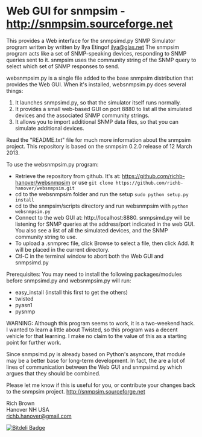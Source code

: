# Web GUI for snmpsim - http://snmpsim.sourceforge.net

This provides a Web interface for the snmpsimd.py SNMP Simulator program written by written by Ilya Etingof <ilya@glas.net> 
The snmpsim program acts like a set of SNMP-speaking devices, responding to SNMP queries sent to it. 
snmpsim uses the community string of the SNMP query to select which set of SNMP responses to send.

websnmpsim.py is a single file added to the base snmpsim distribution that 
provides the Web GUI. When it's installed, websnmpsim.py does several things:

1. It launches snmpsimd.py, so that the simulator itself runs normally.
2. It provides a small web-based GUI on port 8880 to list all the
   simulated devices and the associated SNMP community strings.
3. It allows you to import additional SNMP data files, so that you can simulate additional devices.
   
Read the "README.txt" file for much more information about the snmpsim project. 
This repository is based on the snmpsim 0.2.0 release of 12 March 2013.

To use the websnmpsim.py program:

- Retrieve the repository from github. It's at: https://github.com/richb-hanover/websnmpsim 
	or use `git clone https://github.com/richb-hanover/websnmpsim.git`
- cd to the websnmpsim folder and run the setup `sudo python setup.py install`
- cd to the snmpsim/scripts directory and run websnmpsim with `python websnmpsim.py`
- Connect to the web GUI at: http://localhost:8880. 
  snmpsimd.py will be listening for SNMP queries at the address/port indicated in the
  web GUI. You also see a list of all the simulated devices, 
  and the SNMP community string to use.
- To upload a .snmprec file, click Browse to
  select a file, then click Add. It will be placed in the current directory.
- Ctl-C in the terminal window to abort both the Web GUI and snmpsimd.py

Prerequisites: You may need to install the following packages/modules 
	before snmpsimd.py and websnmpsim.py will run:
- easy_install (install this first to get the others)
- twisted
- pyasn1
- pysnmp 

WARNING: Although this program seems to work, it is a two-weekend hack.
   I wanted to learn a little about Twisted, so this program was
   a decent vehicle for that learning. I make no claim to the value
   of this as a starting point for further work.

   Since snmpsimd.py is already based on Python's asyncore, that module
   may be a better base for long-term development. In fact, the are
   a lot of lines of communication between the Web GUI and snmpsimd.py
   which argues that they should be combined.

Please let me know if this is useful for you, or contribute your
changes back to the snmpsim project. http://snmpsim.sourceforge.net

Rich Brown  
Hanover NH USA  
richb.hanover@gmail.com


[![Bitdeli Badge](https://d2weczhvl823v0.cloudfront.net/richb-hanover/websnmpsim/trend.png)](https://bitdeli.com/free "Bitdeli Badge")


